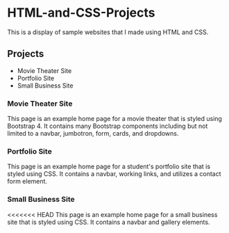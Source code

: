 # HTML-and-CSS-Projects
 
This is a display of sample websites that I made using HTML and CSS.

## Projects

- Movie Theater Site
- Portfolio Site
- Small Business Site

### Movie Theater Site

This page is an example home page for a movie theater that is styled using Bootstrap 4. It contains many Bootstrap components including but not limited to a navbar, jumbotron, form, cards, and dropdowns.

### Portfolio Site

This page is an example home page for a student's portfolio site that is styled using CSS. It contains a navbar, working links, and utilizes a contact form element.

### Small Business Site

<<<<<<< HEAD
This page is an example home page for a small business site that is styled using CSS. It contains a navbar and gallery elements. 

